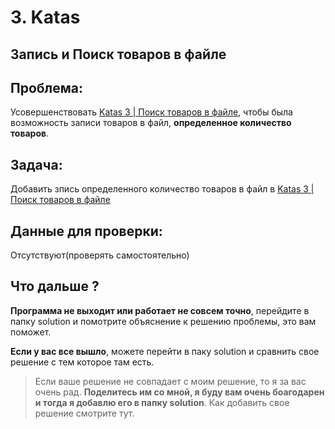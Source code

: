 # 3. Katas

## Запись и Поиск товаров в файле

## Проблема:

Усовершенствовать [Katas 3 | Поиск товаров в файле](https://github.com/gopjak36/pythonkata/tree/master/ru/Python%20Katas/2.%20Median%20Python/3.%20Katas), чтобы была возможность записи товаров в файл, __определенное количество товаров__.

## Задача:

Добавить зпись определенного количество товаров в файл в [Katas 3 | Поиск товаров в файле](https://github.com/gopjak36/pythonkata/tree/master/ru/Python%20Katas/2.%20Median%20Python/3.%20Katas)

## Данные для проверки:

Отсутствуют(проверять самостоятельно)

## Что дальше ?

__Программа не выходит или работает не совсем точно__, перейдите в папку solution и помотрите объяснение к решению проблемы, это вам поможет.

__Если у вас все вышло__, можете перейти в паку solution и сравнить свое решение с тем которое там есть.

> Если ваше решение не совпадает с моим решение, то я за вас очень рад. __Поделитесь им со мной, я буду вам очень боагодарен и тогда я добавлю его в папку solution__. Как добавить свое решение смотрите тут.
